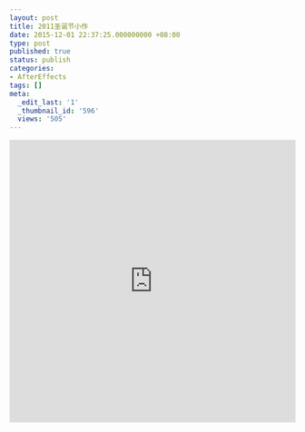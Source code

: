 ```yaml
---
layout: post
title: 2011圣诞节小作
date: 2015-12-01 22:37:25.000000000 +08:00
type: post
published: true
status: publish
categories:
- AfterEffects
tags: []
meta:
  _edit_last: '1'
  _thumbnail_id: '596'
  views: '505'
---
```

<iframe height="498" width="100%" src="http://player.youku.com/embed/XMzM2MDg4NDQ0" frameborder="0" allowfullscreen></iframe>